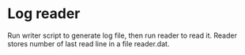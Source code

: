 # Log reader 

Run writer script to generate log file, then run reader to read it. Reader stores number of last read line in a file reader.dat.
